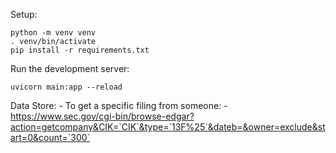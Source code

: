 Setup:

    python -m venv venv
    . venv/bin/activate
    pip install -r requirements.txt

Run the development server:

    uvicorn main:app --reload

Data Store:
    - To get a specific filing from someone: 
      - https://www.sec.gov/cgi-bin/browse-edgar?action=getcompany&CIK=`CIK`&type=`13F%25`&dateb=&owner=exclude&start=0&count=`300`

